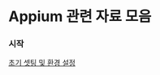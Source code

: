 # Appium 관련 자료 모음

### 시작
[초기 셋팅 및 환경 설정](https://github.com/snowpero/appium/blob/main/appium_intro.md)
